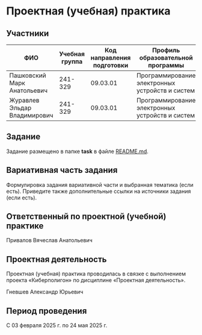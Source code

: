 # Проектная (учебная) практика

## Участники

| ФИО | Учебная группа | Код направления подготовки | Профиль образовательной программы |
|-|-|-|-|
| Пашковский Марк Анатольевич |241-329|09.03.01|Программирование электронных устройств и систем|
| Журавлев Эльдар Владимирович|241-329|09.03.01|Программирование электронных устройств и систем|

## Задание

Задание размещено в папке **task** в файле [README.md](task/README.md).

## Вариативная часть задания

Формулировка задания вариативной части и выбранная тематика (если есть). Приведите также дополнительные ссылки на источники задания (если есть).

## Ответственный по проектной (учебной) практике

Привалов Вячеслав Анатольевич

## Проектная деятельность

Проектная (учебная) практика проводилась в связке с выполнением проекта «Киберполигон» по дисциплине «Проектная деятельность».

Гневшев Александр Юрьевич

## Период проведения

С 03 февраля 2025 г. по 24 мая 2025 г.